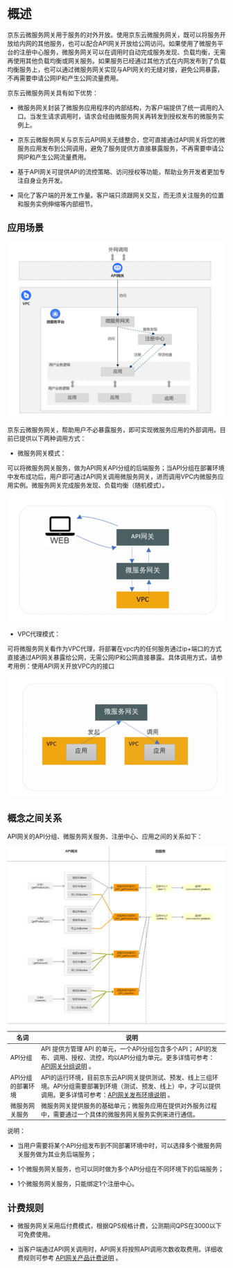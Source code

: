# 概述

京东云微服务网关用于服务的对外开放。使用京东云微服务网关，既可以将服务开放给内网的其他服务，也可以配合API网关开放给公网访问。如果使用了微服务平台的注册中心服务，微服务网关可以在调用时自动完成服务发现、负载均衡，无需再使用其他负载均衡或网关服务。如果服务已经通过其他方式在内网发布到了负载均衡服务上，也可以通过微服务网关实现与API网关的无缝对接，避免公网暴露，不再需要申请公网IP和产生公网流量费用。

京东云微服务网关具有如下优势：

- 微服务网关封装了微服务应用程序的内部结构，为客户端提供了统一调用的入口。当发生请求调用时，请求会经由微服务网关再转发到授权发布的微服务实例上。

- 京东云微服务网关与京东云API网关无缝整合，您可直接通过API网关将您的微服务应用发布到公网调用，避免了服务提供方直接暴露服务，不再需要申请公网IP和产生公网流量费用。

- 基于API网关可提供API的流控策略、访问授权等功能，帮助业务开发者更加专注自身业务开发。 

- 简化了客户端的开发工作量。客户端只须跟网关交互，而无须关注服务的位置和服务实例伸缩等内部细节。



## 应用场景
![](../../../../../image/Internet-Middleware/JD-Distributed-Service-Framework/st-yycj.png)


京东云微服务网关，帮助用户不必暴露服务，即可实现微服务应用的外部调用。目前已提供以下两种调用方式：


- 微服务网关模式：

可以将微服务网关服务，做为API网关API分组的后端服务；当API分组在部署环境中发布成功后，用户即可通过API网关调用微服务网关，进而调用VPC内微服务应用实例。微服务网关完成服务发现、负载均衡（随机模式）。

![](../../../../../image/Internet-Middleware/JD-Distributed-Service-Framework/st-wffwg.png)


- VPC代理模式：

可将微服务网关看作为VPC代理，将部署在vpc内的任何服务通过ip+端口的方式直接通过API网关暴露给公网，无需公网IP和公网直接暴露。具体调用方式，请参考用例：使用API网关开放VPC内的接口

![](../../../../../image/Internet-Middleware/JD-Distributed-Service-Framework/st-vpc.png)
 
 
## 概念之间关系

API网关的API分组、微服务网关服务、注册中心、应用之间的关系如下：

![](../../../../../image/Internet-Middleware/JD-Distributed-Service-Framework/st-apijdsf.png)

|名词|说明|
|---|---|
| API分组  |  API 提供方管理 API 的单元，一个API分组包含多个API； API的发布、调用、授权、流控，均以API分组为单元。更多详情可参考： [API网关分组说明](../../../API-Gateway/Operation-Guide/Create-APIGroup/Create-APIGroup.md)   。 |
| API分组的部署环境 | API的运行环境，目前京东云API网关提供测试、预发、线上三组环境。API分组需要部署到环境（测试、预发、线上）中，才可以提供调用。更多详情可参考：[API网关发布环境说明](../../../API-Gateway/Operation-Guide/Create-APIGroup/Create-Publish.md)     。 |
| 微服务网关服务  |  微服务网关提供服务的基础单元；微服务应用在提供对外服务过程中，需要通过一个具体的微服务网关服务实例来进行通信。 |

说明：

- 当用户需要将某个API分组发布到不同部署环境中时，可以选择多个微服务网关服务做为其业务后端服务；

- 1个微服务网关服务，也可以同时做为多个API分组在不同环境下的后端服务；

- 1个微服务网关服务，只能绑定1个注册中心。



## 计费规则

- 微服务网关采用后付费模式，根据QPS规格计费，公测期间QPS在3000以下可免费使用。
  
- 当客户端通过API网关调用时，API网关将按照API调用次数收取费用。详细收费规则可参考 [API网关产品计费说明](../../../API-Gateway/Pricing/Billing-Overview.md)  。



